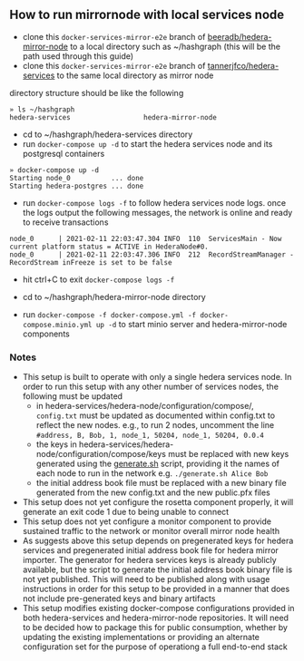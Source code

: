 ## How to run mirrornode with local services node

- clone this `docker-services-mirror-e2e` branch of [beeradb/hedera-mirror-node](https://github.com/beeradb/hedera-mirror-node) to a local directory such as ~/hashgraph (this will be the path used through this guide)
- clone this `docker-services-mirror-e2e` branch of [tannerjfco/hedera-services](https://github.com/tannerjfco/hedera-services) to the same local directory as mirror node

directory structure should be like the following

```
» ls ~/hashgraph
hedera-services                  hedera-mirror-node
```

- cd to ~/hashgraph/hedera-services directory
- run `docker-compose up -d` to start the hedera services node and its postgresql containers

```
» docker-compose up -d
Starting node_0          ... done
Starting hedera-postgres ... done
```

- run `docker-compose logs -f` to follow hedera services node logs. once the logs output the following messages, the network is online and ready to receive transactions

```
node_0      | 2021-02-11 22:03:47.304 INFO  110  ServicesMain - Now current platform status = ACTIVE in HederaNode#0.
node_0      | 2021-02-11 22:03:47.306 INFO  212  RecordStreamManager - RecordStream inFreeze is set to be false
```

- hit ctrl+C to exit `docker-compose logs -f`

- cd to ~/hashgraph/hedera-mirror-node directory

- run `docker-compose -f docker-compose.yml -f docker-compose.minio.yml up -d` to start minio server and hedera-mirror-node components


### Notes

- This setup is built to operate with only a single hedera services node. In order to run this setup with any other number of services nodes, the following must be updated
  - in hedera-services/hedera-node/configuration/compose/, `config.txt` must be updated as documented within config.txt to reflect the new nodes. e.g., to run 2 nodes, uncomment the line `#address, B, Bob, 1, node_1, 50204, node_1, 50204, 0.0.4`
  - the keys in hedera-services/hedera-node/configuration/compose/keys must be replaced with new keys generated using the [generate.sh](https://github.com/hashgraph/hedera-services/blob/master/hedera-node/data/keys/generate.sh) script, providing it the names of each node to run in the network e.g. `./generate.sh Alice Bob`
  - the initial address book file must be replaced with a new binary file generated from the new config.txt and the new public.pfx files
- This setup does not yet configure the rosetta component properly, it will generate an exit code 1 due to being unable to connect
- This setup does not yet configure a monitor component to provide sustained traffic to the network or monitor overall mirror node health
- As suggests above this setup depends on pregenerated keys for hedera services and pregenerated initial address book file for hedera mirror importer. The generator for hedera services keys is already publicly available, but the script to generate the initial address book binary file is not yet published. This will need to be published along with usage instructions in order for this setup to be provided in a manner that does not include pre-generated keys and binary artifacts
- This setup modifies existing docker-compose configurations provided in both hedera-services and hedera-mirror-node repositories. It will need to be decided how to package this for public consumption, whether by updating the existing implementations or providing an alternate configuration set for the purpose of operationg a full end-to-end stack
